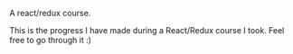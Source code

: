 A react/redux course.

This is the progress I have made during a React/Redux course I took. Feel free to go through it :)
